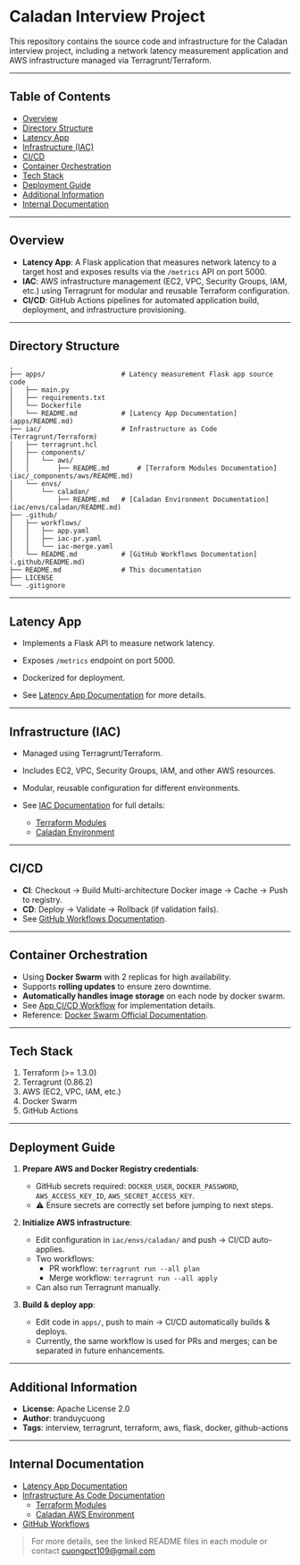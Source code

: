# Caladan Interview Project

This repository contains the source code and infrastructure for the Caladan interview project, including a network latency measurement application and AWS infrastructure managed via Terragrunt/Terraform.

---

## Table of Contents

- [Overview](#overview)  
- [Directory Structure](#directory-structure)  
- [Latency App](#latency-app)  
- [Infrastructure (IAC)](#infrastructure-iac)  
- [CI/CD](#cicd)  
- [Container Orchestration](#container-orchestration)  
- [Tech Stack](#tech-stack)  
- [Deployment Guide](#deployment-guide)  
- [Additional Information](#additional-information)  
- [Internal Documentation](#internal-documentation)  

---

## Overview

- **Latency App**: A Flask application that measures network latency to a target host and exposes results via the `/metrics` API on port 5000.  
- **IAC**: AWS infrastructure management (EC2, VPC, Security Groups, IAM, etc.) using Terragrunt for modular and reusable Terraform configuration.  
- **CI/CD**: GitHub Actions pipelines for automated application build, deployment, and infrastructure provisioning.  

---

## Directory Structure

```
.
├── apps/                   # Latency measurement Flask app source code
│   ├── main.py
│   ├── requirements.txt
│   └── Dockerfile
│   └── README.md           # [Latency App Documentation](apps/README.md)
├── iac/                    # Infrastructure as Code (Terragrunt/Terraform)
│   ├── terragrunt.hcl
│   ├── components/
│   │   └── aws/
│   │       ├── README.md       # [Terraform Modules Documentation](iac/_components/aws/README.md)
│   └── envs/
│       └── caladan/
│           ├── README.md   # [Caladan Environment Documentation](iac/envs/caladan/README.md)
├── .github/
│   ├── workflows/
│   │   ├── app.yaml
│   │   ├── iac-pr.yaml
│   │   └── iac-merge.yaml
│   └── README.md           # [GitHub Workflows Documentation](.github/README.md)
├── README.md               # This documentation
├── LICENSE
└── .gitignore
```

---

## Latency App

- Implements a Flask API to measure network latency.  
- Exposes `/metrics` endpoint on port 5000.  
- Dockerized for deployment.

- See [Latency App Documentation](apps/README.md) for more details.

---

## Infrastructure (IAC)

- Managed using Terragrunt/Terraform.  
- Includes EC2, VPC, Security Groups, IAM, and other AWS resources.  
- Modular, reusable configuration for different environments.  

- See [IAC Documentation](iac/README.md) for full details:  
    - [Terraform Modules](iac/_components/aws/README.md)  
    - [Caladan Environment](iac/envs/caladan/README.md)  

---

## CI/CD

- **CI**: Checkout → Build Multi-architecture Docker image → Cache → Push to registry.  
- **CD**: Deploy → Validate → Rollback (if validation fails).  
- See [GitHub Workflows Documentation](.github/workflows/README.md).  

---

## Container Orchestration

- Using **Docker Swarm** with 2 replicas for high availability.  
- Supports **rolling updates** to ensure zero downtime.  
- **Automatically handles image storage** on each node by docker swarm.
- See [App CI/CD Workflow](.github/workflows/app.yaml) for implementation details.  
- Reference: [Docker Swarm Official Documentation](https://docs.docker.com/engine/swarm/).  

---

## Tech Stack

1. Terraform (>= 1.3.0)  
2. Terragrunt (0.86.2)  
3. AWS (EC2, VPC, IAM, etc.)  
4. Docker Swarm  
5. GitHub Actions  

---

## Deployment Guide

1. **Prepare AWS and Docker Registry credentials**:  
   - GitHub secrets required: `DOCKER_USER`, `DOCKER_PASSWORD`, `AWS_ACCESS_KEY_ID`, `AWS_SECRET_ACCESS_KEY`.  
   - ⚠ Ensure secrets are correctly set before jumping to next steps.  

2. **Initialize AWS infrastructure**:  
   - Edit configuration in `iac/envs/caladan/` and push → CI/CD auto-applies.  
   - Two workflows:  
     - PR workflow: `terragrunt run --all plan`  
     - Merge workflow: `terragrunt run --all apply`  
   - Can also run Terragrunt manually.  

3. **Build & deploy app**:  
   - Edit code in `apps/`, push to main → CI/CD automatically builds & deploys.  
   - Currently, the same workflow is used for PRs and merges; can be separated in future enhancements.  

---

## Additional Information

- **License**: Apache License 2.0  
- **Author**: tranduycuong  
- **Tags**: interview, terragrunt, terraform, aws, flask, docker, github-actions  

---

## Internal Documentation

- [Latency App Documentation](apps/README.md)
- [Infrastructure As Code Documentation](iac/README.md)  
  - [Terraform Modules](iac/_components/aws/README.md)  
  - [Caladan AWS Environment](iac/envs/caladan/README.md)  
- [GitHub Workflows](.github/workflows/README.md)  

> For more details, see the linked README files in each module or contact cuongpct109@gmail.com  

